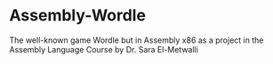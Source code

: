 # Assembly-Wordle
The well-known game Wordle but in Assembly x86 as a project in the Assembly Language Course by Dr. Sara El-Metwalli 
